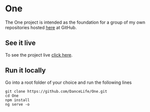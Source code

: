 # One

The One project is intended as the foundation for a group of my own repositories hosted [here](https://github.com/DanceLife/repositories) at GitHub.  

## See it live

To see the project live [click here](https://dancelife.github.io/One/).

## Run it locally

Go into a root folder of your choice and run the following lines

`git clone https://github.com/DanceLife/One.git` <br />
`cd One` <br />
`npm install` <br />
`ng serve -o` <br />